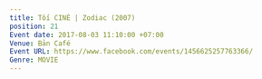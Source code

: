 ```yaml
---
title: Tối CINÉ | Zodiac (2007)
position: 21
Event date: 2017-08-03 11:10:00 +07:00
Venue: Bản Café
Event URL: https://www.facebook.com/events/1456625257763366/
Genre: MOVIE
---
```


